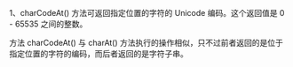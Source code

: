 1、charCodeAt() 方法可返回指定位置的字符的 Unicode 编码。这个返回值是 0 - 65535 之间的整数。

方法 charCodeAt() 与 charAt() 方法执行的操作相似，只不过前者返回的是位于指定位置的字符的编码，而后者返回的是字符子串。
